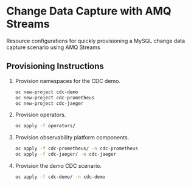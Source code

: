# Change Data Capture with AMQ Streams

Resource configurations for quickly provisioning a MySQL change data capture scenario using AMQ Streams

## Provisioning Instructions

1. Provision namespaces for the CDC demo.
   ```bash
   oc new-project cdc-demo
   oc new-project cdc-prometheus
   oc new-project cdc-jaeger
   ```
2. Provision operators.
   ```bash
   oc apply -f operators/
   ```
3. Provision observability platform components.
   ```bash
   oc apply -f cdc-prometheus/ -n cdc-prometheus
   oc apply -f cdc-jaeger/ -n cdc-jaeger
   ```
4. Provision the demo CDC scenario.
   ```bash
   oc apply -f cdc-demo/ -n cdc-demo
   ```